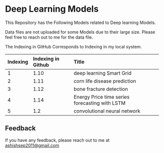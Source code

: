 
# Deep Learning Models

This Repository has the Following Models related to Deep learning Models.

Data files are not uploaded for some Models due to their large size. Please feel free to reach out to me for the data file.

The Indexing in GitHub Corresponds to Indexing in my local system.











| Indexing| Indexing in Github     | Title                |
| :-------- | :------- | :------------------------- |
| 1 | 1.10 |deep learning Smart Grid
| 2 | 1.11 | corn life disease prediction
 | 3 | 1.12 |bone fracture detection |
| 4 | 1.14 | Energy Price time series forecasting with LSTM |
| 5 | 1.2 | convolutional neural network |









## Feedback

If you have any feedback, please reach out to me at ashishsep2011@gmail.com

